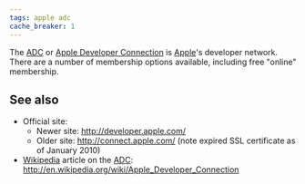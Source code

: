 ```yaml
---
tags: apple adc
cache_breaker: 1
---
```


The [ADC](/wiki/ADC) or [Apple Developer Connection](/wiki/Apple_Developer_Connection) is [Apple](/wiki/Apple)'s developer network. There are a number of membership options available, including free "online" membership.

## See also

-   Official site:
    -   Newer site: <http://developer.apple.com/>
    -   Older site: <http://connect.apple.com/> (note expired SSL certificate as of January 2010)
-   [Wikipedia](/wiki/Wikipedia) article on the [ADC](/wiki/ADC): <http://en.wikipedia.org/wiki/Apple_Developer_Connection>


